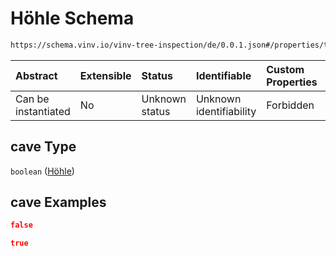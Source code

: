 # Höhle Schema

```txt
https://schema.vinv.io/vinv-tree-inspection/de/0.0.1.json#/properties/trunk/properties/cave
```



| Abstract            | Extensible | Status         | Identifiable            | Custom Properties | Additional Properties | Access Restrictions | Defined In                                                                                                                 |
| :------------------ | :--------- | :------------- | :---------------------- | :---------------- | :-------------------- | :------------------ | :------------------------------------------------------------------------------------------------------------------------- |
| Can be instantiated | No         | Unknown status | Unknown identifiability | Forbidden         | Allowed               | none                | [dereferenced.doc.json\*](../../../../../../vinv-schemas/vinv-tree/out/0.0.1/dereferenced.doc.json "open original schema") |

## cave Type

`boolean` ([Höhle](dereferenced-properties-stammfuß-und-stamm--properties-höhle.md))

## cave Examples

```json
false
```

```json
true
```

